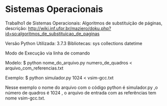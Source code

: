 # Sistemas Operacionais
Trabalho1 de Sistemas Operacionais: Algoritmos de substituição de páginas, descrição: http://wiki.inf.ufpr.br/maziero/doku.php?id=so:algoritmos_de_substituicao_de_paginas

Versão Python Utilizada: 3.7.3
Bibliotecas: 
  sys
  collections
  datetime

Modo de Execução via linha de comando

Modelo:
$ python nome_do_arquivo.py  numero_de_quadros < arquivo_com_referencias.txt

Exemplo: 
$ python simulador.py 1024 < vsim-gcc.txt

Nesse exemplo o nome do arquivo com o código python é simulador.py ,o número de quadros é 1024 , o arquivo de entrada com as referências tem nome vsim-gcc.txt.
